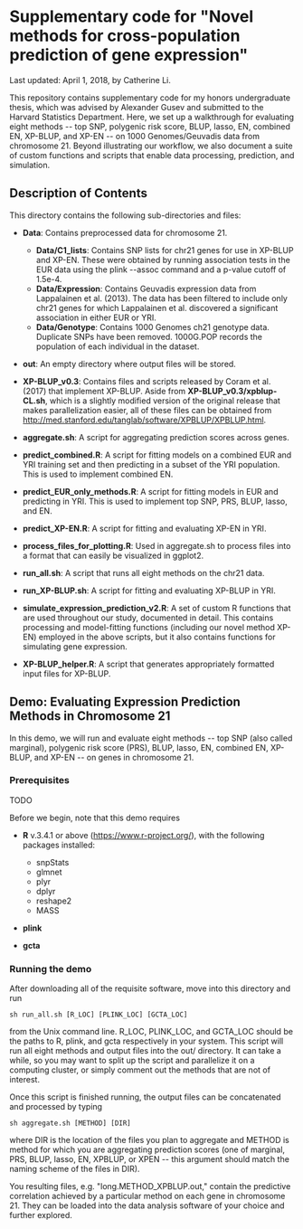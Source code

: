 # Supplementary code for "Novel methods for cross-population prediction of gene expression"

Last updated: April 1, 2018, by Catherine Li.

This repository contains supplementary code for my honors undergraduate thesis, which was advised by Alexander Gusev and submitted to the Harvard Statistics Department. Here, we set up a walkthrough for evaluating eight methods -- top SNP, polygenic risk score, BLUP, lasso, EN, combined EN, XP-BLUP, and XP-EN -- on 1000 Genomes/Geuvadis data from chromosome 21. Beyond illustrating our workflow, we also document a suite of custom functions and scripts that enable data processing, prediction, and simulation.

## Description of Contents

This directory contains the following sub-directories and files:

- **Data**: Contains preprocessed data for chromosome 21.
    - **Data/C1_lists**: Contains SNP lists for chr21 genes for use in XP-BLUP and XP-EN. These were obtained by running association tests in the EUR data using the plink --assoc command and a p-value cutoff of 1.5e-4.
    - **Data/Expression**: Contains Geuvadis expression data from Lappalainen et al. (2013). The data has been filtered to include only chr21 genes for which Lappalainen et al. discovered a significant association in either EUR or YRI.
    - **Data/Genotype**: Contains 1000 Genomes ch21 genotype data. Duplicate SNPs have been removed. 1000G.POP records the population of each individual in the dataset.

- **out**: An empty directory where output files will be stored.

- **XP-BLUP_v0.3**: Contains files and scripts released by Coram et al. (2017) that implement XP-BLUP. Aside from **XP-BLUP_v0.3/xpblup-CL.sh**, which is a slightly modified version of the original release that makes parallelization easier, all of these files can be obtained from http://med.stanford.edu/tanglab/software/XPBLUP/XPBLUP.html.

- **aggregate.sh**: A script for aggregating prediction scores across genes.

- **predict_combined.R**: A script for fitting models on a combined EUR and YRI training set and then predicting in a subset of the YRI population. This is used to implement combined EN.

- **predict_EUR_only_methods.R**: A script for fitting models in EUR and predicting in YRI. This is used to implement top SNP, PRS, BLUP, lasso, and EN.

- **predict_XP-EN.R**: A script for fitting and evaluating XP-EN in YRI.

- **process_files_for_plotting.R**: Used in aggregate.sh to process files into a format that can easily be visualized in ggplot2.

- **run_all.sh**: A script that runs all eight methods on the chr21 data.

- **run_XP-BLUP.sh**: A script for fitting and evaluating XP-BLUP in YRI.

- **simulate_expression_prediction_v2.R**: A set of custom R functions that are used throughout our study, documented in detail. This contains processing and model-fitting functions (including our novel method XP-EN) employed in the above scripts, but it also contains functions for simulating gene expression.

- **XP-BLUP_helper.R**: A script that generates appropriately formatted input files for XP-BLUP.

## Demo: Evaluating Expression Prediction Methods in Chromosome 21

In this demo, we will run and evaluate eight methods -- top SNP (also called marginal), polygenic risk score (PRS), BLUP, lasso, EN, combined EN, XP-BLUP, and XP-EN -- on genes in chromosome 21.

### Prerequisites

TODO

Before we begin, note that this demo requires

- **R** v.3.4.1 or above (https://www.r-project.org/), with the following packages installed:
    - snpStats
    - glmnet
    - plyr
    - dplyr
    - reshape2
    - MASS

- **plink**

- **gcta**

### Running the demo

After downloading all of the requisite software, move into this directory and run
```
sh run_all.sh [R_LOC] [PLINK_LOC] [GCTA_LOC]
```
from the Unix command line. R_LOC, PLINK_LOC, and GCTA_LOC should be the paths to R, plink, and gcta respectively in your system. This script will run all eight methods and output files into the out/ directory. It can take a while, so you may want to split up the script and parallelize it on a computing cluster, or simply comment out the methods that are not of interest.

Once this script is finished running, the output files can be concatenated and processed by typing
```
sh aggregate.sh [METHOD] [DIR]
```
where DIR is the location of the files you plan to aggregate and METHOD is method for which you are aggregating prediction scores (one of marginal, PRS, BLUP, lasso, EN, XPBLUP, or XPEN -- this argument should match the naming scheme of the files in DIR).

You resulting files, e.g. "long.METHOD_XPBLUP.out," contain the predictive correlation achieved by a particular method on each gene in chromosome 21. They can be loaded into the data analysis software of your choice and further explored.
